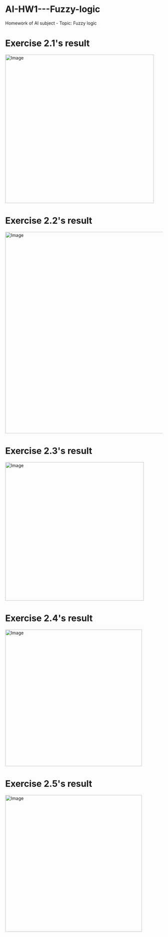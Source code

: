 # AI-HW1---Fuzzy-logic
Homework of AI subject - Topic: Fuzzy logic
# Exercise 2.1's result
<img width="475" alt="Image" src="https://github.com/user-attachments/assets/2b469a07-75fa-4fe3-a810-946a189695da" />

# Exercise 2.2's result
<img width="644" alt="Image" src="https://github.com/user-attachments/assets/13dec44a-dfed-45fd-936c-217600901639" />

# Exercise 2.3's result
<img width="443" alt="Image" src="https://github.com/user-attachments/assets/2a8b788f-464a-434f-9f91-e96116c296f6" />

# Exercise 2.4's result
<img width="437" alt="Image" src="https://github.com/user-attachments/assets/790253af-9161-4ac5-8592-58cc21bfcea1" />

# Exercise 2.5's result
<img width="437" alt="Image" src="https://github.com/user-attachments/assets/a7c59272-767e-421a-a234-bfbe831aa290" />

